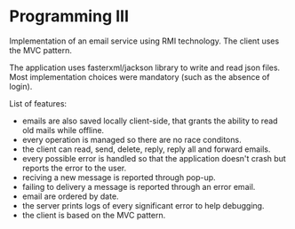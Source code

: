 # Programming III
Implementation of an email service using RMI technology. The client uses the MVC pattern.

The application uses fasterxml/jackson library to write and read json files. Most implementation choices were mandatory (such as the absence of login).

List of features:  
- emails are also saved locally client-side, that grants the ability to read old mails while offline.
- every operation is managed so there are no race conditons.
- the client can read, send, delete, reply, reply all and forward emails.
- every possible error is handled so that the application doesn't crash but reports the error to the user.
- reciving a new message is reported through pop-up.
- failing to delivery a message is reported through an error email.
- email are ordered by date.
- the server prints logs of every significant error to help debugging.
- the client is based on the MVC pattern.
